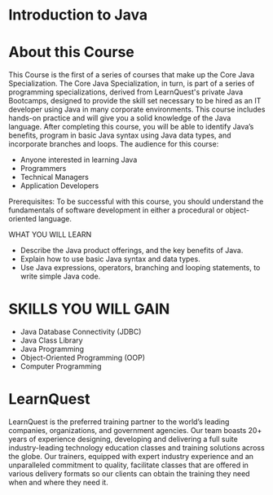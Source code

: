 # Introduction to Java


# About this Course
This Course is the first of a series of courses that make up the Core Java Specialization.  The Core Java Specialization, in turn, is part of a series of programming specializations, derived from LearnQuest's private Java Bootcamps, designed to provide the skill set necessary to be hired as an IT developer using Java in many corporate environments. This course includes hands-on practice and will give you a solid knowledge of the Java language. After completing this course, you will be able to identify Java’s benefits, program in basic Java syntax using Java data types, and incorporate branches and loops. The audience for this course:

* Anyone interested in learning Java
* Programmers
* Technical Managers
* Application Developers

Prerequisites: To be successful with this course, you should understand the fundamentals of software development in either a procedural or object-oriented language.

WHAT YOU WILL LEARN
- Describe the Java product offerings, and the key benefits of Java.
- Explain how to use basic Java syntax and data types.
- Use Java expressions, operators, branching and looping statements, to write simple Java code.

# SKILLS YOU WILL GAIN
* Java Database Connectivity (JDBC)
* Java Class Library
* Java Programming
* Object-Oriented Programming (OOP)
* Computer Programming

# LearnQuest
LearnQuest is the preferred training partner to the world’s leading companies, organizations, and government agencies. Our team boasts 20+ years of experience designing, developing and delivering a full suite industry-leading technology education classes and training solutions across the globe. Our trainers, equipped with expert industry experience and an unparalleled commitment to quality, facilitate classes that are offered in various delivery formats so our clients can obtain the training they need when and where they need it.
